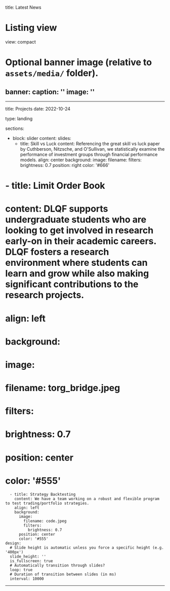 title: Latest News

# Listing view
view: compact

# Optional banner image (relative to `assets/media/` folder).
banner:
  caption: ''
  image: ''
---
---
title: Projects
date: 2022-10-24

type: landing

sections:
  - block: slider
    content:
      slides:
      - title: Skill vs Luck
        content: Referencing the great skill vs luck paper by Cuthberson, Nitzsche, and O'Sullivan, we statistically examine the performance of investment groups through financial performance models.
        align: center
        background:
          image:
            filename: 
            filters:
              brightness: 0.7
          position: right
          color: '#666'
#      - title: Limit Order Book
#        content: DLQF supports undergraduate students who are looking to get involved in research early-on in their academic careers. DLQF fosters a research environment where students can learn and grow while also making significant contributions to the research projects.
#        align: left
#        background:
#          image:
#            filename: torg_bridge.jpeg
#            filters:
#              brightness: 0.7
#          position: center
#          color: '#555'
      - title: Strategy Backtesting
        content: We have a team working on a robust and flexible program to test trading/portfolio strategies.
        align: left
        background:
          image:
            filename: code.jpeg
            filters:
              brightness: 0.7
          position: center
          color: '#555'
    design:
      # Slide height is automatic unless you force a specific height (e.g. '400px')
      slide_height: ''
      is_fullscreen: true
      # Automatically transition through slides?
      loop: true
      # Duration of transition between slides (in ms)
      interval: 10000
---
